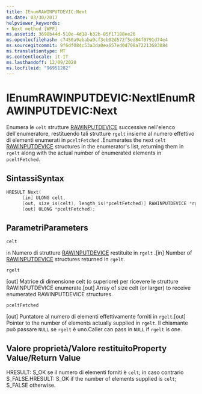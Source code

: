 ```yaml
---
title: IEnumRAWINPUTDEVIC:Next
ms.date: 03/30/2017
helpviewer_keywords:
- Next method [WPF]
ms.assetid: 3698b44d-510e-4d18-b32b-85f17188ee26
ms.openlocfilehash: c7450a9ababa9cf3cb02d572f5ed84f0791d74e4
ms.sourcegitcommit: 9f6df084c53a3da0ea657ed0d708a72213683084
ms.translationtype: MT
ms.contentlocale: it-IT
ms.lasthandoff: 12/09/2020
ms.locfileid: "96951282"
---
```

# <a name="ienumrawinputdevicnext"></a><span data-ttu-id="9484b-102">IEnumRAWINPUTDEVIC:Next</span><span class="sxs-lookup"><span data-stu-id="9484b-102">IEnumRAWINPUTDEVIC:Next</span></span>
<span data-ttu-id="9484b-103">Enumera le `celt` strutture [RAWINPUTDEVICE](/windows/desktop/api/winuser/ns-winuser-rawinputdevice) successive nell'elenco dell'enumeratore, restituendo tali strutture `rgelt` insieme al numero effettivo di elementi enumerati in `pceltFetched` .</span><span class="sxs-lookup"><span data-stu-id="9484b-103">Enumerates the next `celt` [RAWINPUTDEVICE](/windows/desktop/api/winuser/ns-winuser-rawinputdevice) structures in the enumerator's list, returning them in `rgelt` along with the actual number of enumerated elements in `pceltFetched`.</span></span>  
  
## <a name="syntax"></a><span data-ttu-id="9484b-104">Sintassi</span><span class="sxs-lookup"><span data-stu-id="9484b-104">Syntax</span></span>  
  
```cpp  
HRESULT Next(  
      [in] ULONG celt,  
      [out, size_is(celt), length_is(*pceltFetched)] RAWINPUTDEVICE *rgelt,  
      [out] ULONG *pceltFetched);  
```  
  
## <a name="parameters"></a><span data-ttu-id="9484b-105">Parametri</span><span class="sxs-lookup"><span data-stu-id="9484b-105">Parameters</span></span>  
 `celt`  
  
 <span data-ttu-id="9484b-106">in Numero di strutture [RAWINPUTDEVICE](/windows/desktop/api/winuser/ns-winuser-rawinputdevice) restituite in `rgelt` .</span><span class="sxs-lookup"><span data-stu-id="9484b-106">[in] Number of [RAWINPUTDEVICE](/windows/desktop/api/winuser/ns-winuser-rawinputdevice) structures returned in `rgelt`.</span></span>  
  
 `rgelt`  
  
 <span data-ttu-id="9484b-107">[out] Matrice di dimensione celt (o superiore) per ricevere le strutture RAWINPUTDEVICE enumerate.</span><span class="sxs-lookup"><span data-stu-id="9484b-107">[out] Array of size celt (or larger) to receive enumerated RAWINPUTDEVICE structures.</span></span>  
  
 `pceltFetched`  
  
 <span data-ttu-id="9484b-108">[out] Puntatore al numero di elementi effettivamente forniti in `rgelt`.</span><span class="sxs-lookup"><span data-stu-id="9484b-108">[out] Pointer to the number of elements actually supplied in `rgelt`.</span></span> <span data-ttu-id="9484b-109">Il chiamante può passare `NULL` se `rgelt` è uno.</span><span class="sxs-lookup"><span data-stu-id="9484b-109">Caller can pass in `NULL` if `rgelt` is one.</span></span>  
  
## <a name="property-valuereturn-value"></a><span data-ttu-id="9484b-110">Valore proprietà/Valore restituito</span><span class="sxs-lookup"><span data-stu-id="9484b-110">Property Value/Return Value</span></span>  
 <span data-ttu-id="9484b-111">HRESULT: S_OK se il numero di elementi forniti è `celt`; in caso contrario S_FALSE.</span><span class="sxs-lookup"><span data-stu-id="9484b-111">HRESULT: S_OK if the number of elements supplied is `celt`; S_FALSE otherwise.</span></span>
